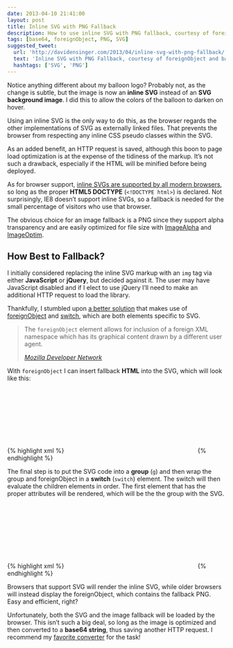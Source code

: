 ```yaml
---
date: 2013-04-10 21:41:00
layout: post
title: Inline SVG with PNG Fallback
description: How to use inline SVG with PNG fallback, courtesy of foreignObject and base64.
tags: [base64, foreignObject, PNG, SVG]
suggested_tweet:
  url: 'http://davidensinger.com/2013/04/inline-svg-with-png-fallback/'
  text: 'Inline SVG with PNG Fallback, courtesy of foreignObject and base64 by @DavidEnsinger'
  hashtags: ['SVG', 'PNG']
---
```


Notice anything different about my balloon logo? Probably not, as the change is subtle, but the image is now an **inline SVG** instead of an **SVG background image**. I did this to allow the colors of the balloon to darken on hover.

Using an inline SVG is the only way to do this, as the browser regards the other implementations of SVG as externally linked files. That prevents the browser from respecting any inline CSS pseudo classes within the SVG.

As an added benefit, an HTTP request is saved, although this boon to page load optimization is at the expense of the tidiness of the markup. It’s not such a drawback, especially if the HTML will be minified before being deployed.

As for browser support, [inline SVGs are supported by all modern browsers](http://caniuse.com/#feat=svg-html5), so long as the proper **HTML5 DOCTYPE** (`<!DOCTYPE html>`) is declared. Not surprisingly, IE8 doesn’t support inline SVGs, so a fallback is needed for the small percentage of visitors who use that browser.

The obvious choice for an image fallback is a PNG since they support alpha transparency and are easily optimized for file size with [ImageAlpha](http://pngmini.com/) and [ImageOptim](http://imageoptim.com/).

## How Best to Fallback?

I initially considered replacing the inline SVG markup with an `img` tag via either **JavaScript** or **jQuery**, but decided against it. The user may have JavaScript disabled and if I elect to use jQuery I’ll need to make an additional HTTP request to load the library.

Thankfully, I stumbled upon [a better solution](http://www.kaizou.org/2009/03/inline-svg-fallback/) that makes use of [foreignObject](https://developer.mozilla.org/en-US/docs/SVG/Element/foreignObject) and [switch](https://developer.mozilla.org/en-US/docs/SVG/Element/switch), which are both elements specific to SVG.

> The `foreignObject` element allows for inclusion of a foreign
> XML namespace which has its graphical content drawn by a
> different user agent.
>
> <cite>[Mozilla Developer Network](https://developer.mozilla.org/en-US/docs/SVG/Element/foreignObject)</cite>

With `foreignObject` I can insert fallback **HTML** into the SVG, which will look like this:

{% highlight xml %}
<svg>
  SVG
  <foreignObject>
    Fallback HTML
  </foreignObject>
</svg>
{% endhighlight %}

The final step is to put the SVG code into a **group** (`g`) and then wrap the group and foreignObject in a **switch** (`switch`) element. The switch will then evaluate the children elements in order. The first element that has the proper attributes will be rendered, which will be the the group with the SVG.

{% highlight xml %}
<svg>
  <switch>
    <g>
      SVG
    </g>
    <foreignObject>
      Fallback
    </foreignObject>
  </switch>
</svg>
{% endhighlight %}

Browsers that support SVG will render the inline SVG, while older browsers will instead display the foreignObject, which contains the fallback PNG. Easy and efficient, right?

Unfortunately, both the SVG and the image fallback will be loaded by the browser. This isn’t such a big deal, so long as the image is optimized and then converted to a **base64 string**, thus saving another HTTP request. I recommend my [favorite converter](http://webcodertools.com/imagetobase64converter) for the task!


